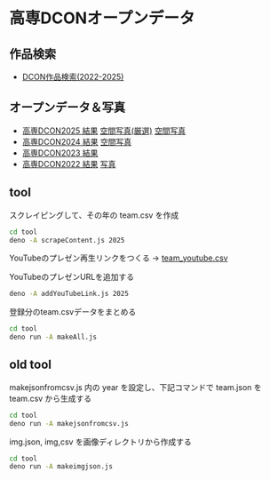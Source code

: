 # 高専DCONオープンデータ

## 作品検索
- [DCON作品検索(2022-2025)](https://codeforkosen.github.io/dcon-opendata/app/)

## オープンデータ＆写真

- [高専DCON2025 結果](https://codeforkosen.github.io/dcon-opendata/app/result2025.html) [空間写真(厳選)](https://code4fukui.github.io/fisheyes-viewer/slideshow.html?url=https://img.fukuno.com/vr180/20250510_dcon2025/people.m3u8) [空間写真](https://code4fukui.github.io/fisheyes-viewer/slideshow.html?url=https://img.fukuno.com/vr180/20250510_dcon2025/out.m3u8)
- [高専DCON2024 結果](https://codeforkosen.github.io/dcon-opendata/app/result2024.html) [空間写真](https://code4fukui.github.io/fisheyes-viewer/slideshow.html?url=https://tf0.code4fukui.org/vr180/2024-05-11-dcon2024/dcon2024.m3u8)
- [高専DCON2023 結果](https://codeforkosen.github.io/dcon-opendata/app/result2023.html)
- [高専DCON2022 結果](https://codeforkosen.github.io/dcon-opendata/app/result2022.html) [写真](https://codeforkosen.github.io/dcon-opendata/app/photo2022.html)

## tool

スクレイピングして、その年の team.csv を作成
```sh
cd tool
deno -A scrapeContent.js 2025
```

YouTubeのプレゼン再生リンクをつくる → [team_youtube.csv](data/2025/team_youtube.csv)

YouTubeのプレゼンURLを追加する
```sh
deno -A addYouTubeLink.js 2025
```

登録分のteam.csvデータをまとめる
```sh
cd tool
deno run -A makeAll.js
```

## old tool

makejsonfromcsv.js 内の year を設定し、下記コマンドで team.json を team.csv から生成する
```sh
cd tool
deno run -A makejsonfromcsv.js
```

img.json, img,csv を画像ディレクトリから作成する
```sh
cd tool
deno run -A makeimgjson.js
```
